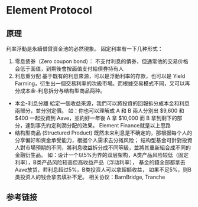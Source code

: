 # Element Protocol
## 原理
利率浮動是永續借貸資金池的必然現象。
固定利率有一下几种形式：

1. 零息债券（Zero coupon bond）：
不支付利息的債券，但通常他的交易价格会低于面值，到期後會按面值支付給債券持有人
2.  利息重分配
基于既有的利息來源，可以是浮動利率的存款，也可以是 Yield Farming，衍生出一個交易利率的次級市場。而根據交易模式不同，又可以再分成本金-利息拆分与结构型商品两种。
 - 本金-利息分離
 給定一個收益來源，我們可以將投資的回報拆分成本金和利息兩部分，並分別定價。
 如：你也可以理解成 A 和 B 兩人分別出 $9,600 和 $400 一起投資到 Aave，並約好一年後 A 拿 $10,000 而 B 拿到剩下的部分，達到事先約定利潤分配的效果。
 Element Finance就是以上思路
- 结构型商品 (Structured Product)
  既然未来利息是不确定的，那根据每个人的分享偏好和资金承受能力，根据个人需求去分摊风险；
  结构型基金可針對投資人對市場預期的不同，將利息收益拆分成不同等級，並將其重新組合成不同的金融衍生品。
  如：设计一个以5%为界的双层架构，A类产品风险较低（固定利率），B类产品风险较高但高收益产品（浮动利率）， 基金的錢全部都拿去 Aave放贷，若利息超过5%，B类投资人可以拿超额收益，
  如果不足5%，则B类投资人的钱会拿去填补不足。
  相关协议：BarnBridge, Tranche

## 参考链接






